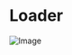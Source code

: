 # Loader

![Image](https://github.com/user-attachments/assets/ae93b89a-769a-4693-875a-8ea00c13f2e2)
